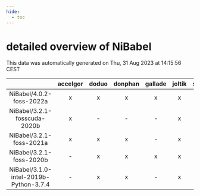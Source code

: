 ```yaml
---
hide:
  - toc
---
```


detailed overview of NiBabel
============================


This data was automatically generated on Thu, 31 Aug 2023 at 14:15:56 CEST  

| |accelgor|doduo|donphan|gallade|joltik|skitty|swalot|victini|
| :---: | :---: | :---: | :---: | :---: | :---: | :---: | :---: | :---: |
|NiBabel/4.0.2-foss-2022a|x|x|x|x|x|x|x|x|
|NiBabel/3.2.1-fosscuda-2020b|x|-|-|-|x|-|-|-|
|NiBabel/3.2.1-foss-2021a|x|x|x|-|x|x|x|x|
|NiBabel/3.2.1-foss-2020b|-|x|x|x|x|x|x|x|
|NiBabel/3.1.0-intel-2019b-Python-3.7.4|-|x|x|-|x|x|-|x|
